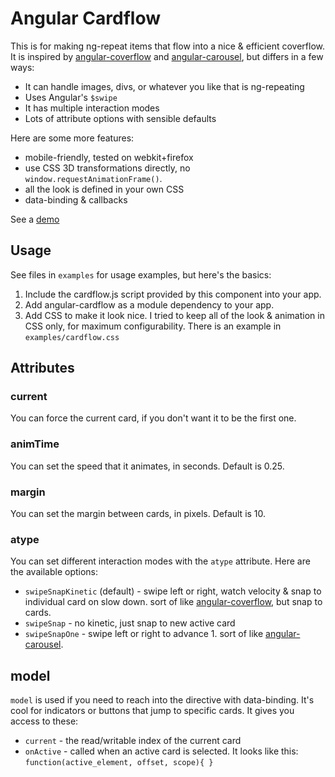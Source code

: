 # Angular Cardflow

This is for making ng-repeat items that flow into a nice & efficient coverflow.  It is inspired by [angular-coverflow](https://github.com/southdesign/angular-coverflow) and [angular-carousel](https://github.com/revolunet/angular-carousel), but differs in a few ways:

*  It can handle images, divs, or whatever you like that is ng-repeating
*  Uses Angular's `$swipe`
*  It has multiple interaction modes
*  Lots of attribute options with sensible defaults

Here are some more features:

*  mobile-friendly, tested on webkit+firefox
*  use CSS 3D transformations directly, no `window.requestAnimationFrame()`.
*  all the look is defined in your own CSS
*  data-binding & callbacks

See a [demo](http://konsumer.github.io/angular-cardflow/)

## Usage

See files in `examples` for usage examples, but here's the basics:

1. Include the cardflow.js script provided by this component into your app.
2. Add angular-cardflow as a module dependency to your app.
3. Add CSS to make it look nice. I tried to keep all of the look & animation in CSS only, for maximum configurability. There is an example in `examples/cardflow.css`

## Attributes

### current

You can force the current card, if you don't want it to be the first one.

### animTime

You can set the speed that it animates, in seconds. Default is 0.25.

### margin

You can set the margin between cards, in pixels. Default is 10.

### atype

You can set different interaction modes with the `atype` attribute. Here are the available options:
* `swipeSnapKinetic` (default) - swipe left or right, watch velocity & snap to individual card on slow down. sort of like [angular-coverflow](https://github.com/southdesign/angular-coverflow), but snap to cards.
* `swipeSnap` - no kinetic, just snap to new active card
* `swipeSnapOne` - swipe left or right to advance 1. sort of like [angular-carousel](https://github.com/revolunet/angular-carousel).

## model

`model` is used if you need to reach into the directive with data-binding. It's cool for indicators or buttons that jump to specific cards. It gives you access to these:

*  `current` - the read/writable index of the current card
*  `onActive`  - called when an active card is selected. It looks like this: `function(active_element, offset, scope){ }`
